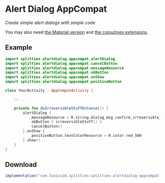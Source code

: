 # Alert Dialog AppCompat

*Create simple alert dialogs with simple code*

You may also need [the Material version](../alertdialog-material) and
[the coroutines extensions](../alertdialog-appcompat-coroutines/README.md).

## Example

```kotlin
import splitties.alertdialog.appcompat.alertDialog
import splitties.alertdialog.appcompat.cancelButton
import splitties.alertdialog.appcompat.messageResource
import splitties.alertdialog.appcompat.okButton
import splitties.alertdialog.appcompat.onShow
import splitties.alertdialog.appcompat.positiveButton

class YourActivity : AppCompatActivity {

    //...

    private fun doIrreversibleStuffOrCancel() {
        alertDialog {
            messageResource = R.string.dialog_msg_confirm_irreversible_stuff
            okButton { irreversibleStuff() }
            cancelButton()
        }.onShow {
            positiveButton.textColorResource = R.color.red_500
        }.show()
    }
}
```

## Download

```groovy
implementation("com.louiscad.splitties:splitties-alertdialog-appcompat:$splitties_version")
```
